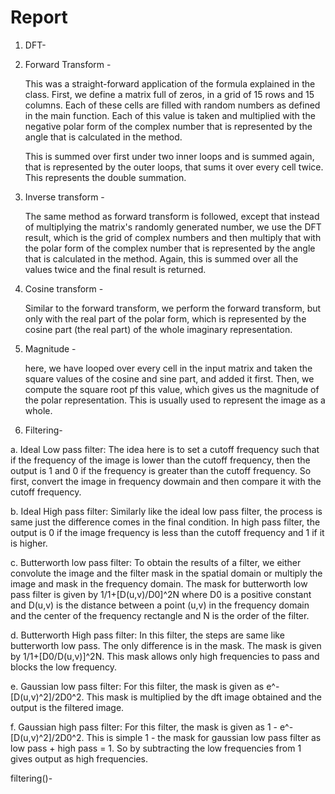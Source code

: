 # Report

1. DFT-

  1. Forward Transform -
      
      This was a straight-forward application of the formula explained in the class. 
      First, we define a matrix full of zeros, in a grid of 15 rows and 15 columns. Each of these cells are filled with random 
      numbers as defined in the main function. Each of this value is taken and multiplied with the negative polar form of the 
      complex number that is represented by the angle that is calculated in the method.
      
      This is summed over first under two inner loops and is summed again, that is represented by the outer loops, that sums it over 
      every cell twice. This represents the double summation.
      
 2. Inverse transform - 
    
    The same method as forward transform is followed, except that instead of multiplying the matrix's randomly generated number,
    we use the DFT result, which is the grid of complex numbers and then multiply that with the polar form of the complex number
    that is represented by the angle that is calculated in the method.
    Again, this is summed over all the values twice and the final result is returned.
    
3. Cosine transform -
   
   Similar to the forward transform, we perform the forward transform, but only with the real part of the polar form, which is 
   represented by the cosine part (the real part) of the whole imaginary representation.
   
   
4. Magnitude - 
   
   here, we have looped over every cell in the input matrix and taken the square values of the cosine and sine part, and added it first.
   Then, we compute the square root pf this value, which gives us the magnitude of the polar representation. This is usually used to 
   represent the image as a whole.
   
  
  
  
2. Filtering-

 a. Ideal Low pass filter: The idea here is to set a cutoff frequency such that if the frequency of the image is lower than the cutoff frequency, then the output is 1 and 0 if the frequency is greater than the cutoff frequency. So first, convert the image in frequency dowmain and then compare it with the cutoff frequency.

b. Ideal High pass filter: Similarly like the ideal low pass filter, the process is same just the difference comes in the final condition. In high pass filter, the output is 0 if the image frequency is less than the cutoff frequency and 1 if it is higher.

c. Butterworth low pass filter: To obtain the results of a filter, we either convolute the image and the filter mask in the spatial domain or multiply the image and mask in the frequency domain. The mask for butterworth low pass filter is given by 1/1+[D(u,v)/D0]^2N where D0 is a positive constant and D(u,v) is the distance between a point (u,v) in the frequency domain and the center of the frequency rectangle and N is the order of the filter.

d. Butterworth High pass filter: In this filter, the steps are same like butterworth low pass. The only difference is in the mask. The mask is given by 1/1+[D0/D(u,v)]^2N. This mask allows only high frequencies to pass and blocks the low frequency.

e. Gaussian low pass filter: For this filter, the mask is given as e^-[D(u,v)^2]/2D0^2. This mask is multiplied by the dft image obtained and the output is the filtered image.

f. Gaussian high pass filter: For this filter, the mask is given as 1 - e^-[D(u,v)^2]/2D0^2. This is simple 1 - the mask for gaussian low pass filter as low pass + high pass = 1. So by subtracting the low frequencies from 1 gives output as high frequencies.


filtering()-

  


